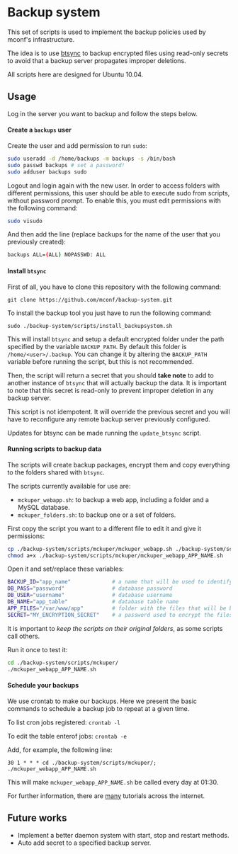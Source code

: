 # Backup system

This set of scripts is used to implement the backup policies used by mconf's infrastructure.

The idea is to use [btsync](http://labs.bittorrent.com/experiments/sync.html) to backup encrypted files using read-only secrets to avoid that a backup server propagates improper deletions.

All scripts here are designed for Ubuntu 10.04.

## Usage

Log in the server you want to backup and follow the steps below.


#### Create a `backups` user

Create the user and add permission to run `sudo`: 

```bash
sudo useradd -d /home/backups -m backups -s /bin/bash
sudo passwd backups # set a password!
sudo adduser backups sudo
``` 

Logout and login again with the new user. In order to access folders with different permissions, this user should be able to execute sudo from scripts, without password prompt. To enable this, you must edit permissions with the following command: 

```bash
sudo visudo
```

And then add the line (replace backups for the name of the user that you previously created):

```bash
backups ALL=(ALL) NOPASSWD: ALL
```

#### Install `btsync`

First of all, you have to clone this repository with the following command:

```
git clone https://github.com/mconf/backup-system.git
```

To install the backup tool you just have to run the following command:

`sudo ./backup-system/scripts/install_backupsystem.sh `

This will install `btsync` and setup a default encrypted folder under the path specified by the variable `BACKUP_PATH`. By default this folder is `/home/<user>/.backup`.
You can change it by altering the `BACKUP_PATH` variable before running the script, but this is not recommended.

Then, the script will return a secret that you should **take note** to add to another instance of `btsync` that will actually backup the data.
It is important to note that this secret is read-only to prevent improper deletion in any backup server.

This script is not idempotent. It will override the previous secret and you will have to reconfigure any remote backup server previously configured.

Updates for btsync can be made running the `update_btsync` script.


#### Running scripts to backup data

The scripts will create backup packages, encrypt them and copy everything to the folders shared with `btsync`.

The scripts currently available for use are:

* `mckuper_webapp.sh`: to backup a web app, including a folder and a MySQL database.
* `mckuper_folders.sh`: to backup one or a set of folders.

First copy the script you want to a different file to edit it and give it permissions:

```bash
cp ./backup-system/scripts/mckuper/mckuper_webapp.sh ./backup-system/scripts/mckuper/mckuper_webapp_APP_NAME.sh
chmod a+x ./backup-system/scripts/mckuper/mckuper_webapp_APP_NAME.sh
```

Open it and set/replace these variables:

```bash
BACKUP_ID="app_name"             # a name that will be used to identify the files from this backup
DB_PASS="password"               # database password
DB_USER="username"               # database username
DB_NAME="app_table"              # database table name
APP_FILES="/var/www/app"         # folder with the files that will be backed up
SECRET="MY_ENCRYPTION_SECRET"    # a password used to encrypt the files (make it as big as possible. 20+ )
```

It is important to *keep the scripts on their original folders*, as some scripts call others.

Run it once to test it:

```bash
cd ./backup-system/scripts/mckuper/
./mckuper_webapp_APP_NAME.sh
```


#### Schedule your backups

We use crontab to make our backups. Here we present the basic commands to schedule a backup job to repeat at a given time.

To list cron jobs registered: `crontab -l`

To edit the table enterof jobs: `crontab -e`

Add, for example, the following line:

```
30 1 * * * cd ./backup-system/scripts/mckuper/; ./mckuper_webapp_APP_NAME.sh
```

This will make `mckuper_webapp_APP_NAME.sh` be called every day at 01:30.

For further information, there are [many](http://www.cyberciti.biz/faq/how-do-i-add-jobs-to-cron-under-linux-or-unix-oses/) tutorials across the internet.

## Future works

* Implement a better daemon system with start, stop and restart methods.
* Auto add secret to a specified backup server.
